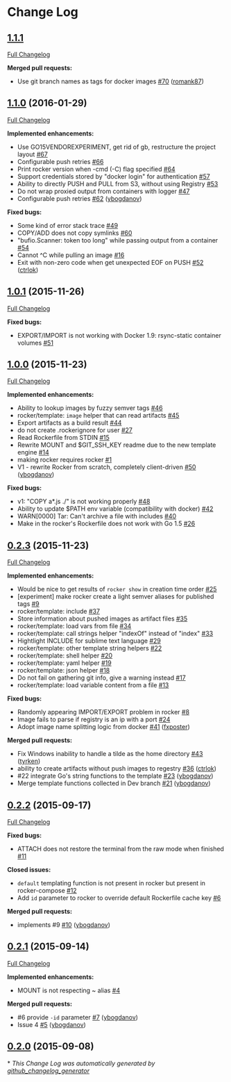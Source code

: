 # Change Log

## [1.1.1](https://github.com/grammarly/rocker/tree/1.1.1)

[Full Changelog](https://github.com/grammarly/rocker/compare/1.1.0...1.1.1)

**Merged pull requests:**

- Use git branch names as tags for docker images [\#70](https://github.com/grammarly/rocker/pull/70) ([romank87](https://github.com/romank87))

## [1.1.0](https://github.com/grammarly/rocker/tree/1.1.0) (2016-01-29)
[Full Changelog](https://github.com/grammarly/rocker/compare/1.0.1...1.1.0)

**Implemented enhancements:**

- Use GO15VENDOREXPERIMENT, get rid of gb, restructure the project layout [\#67](https://github.com/grammarly/rocker/issues/67)
- Configurable push retries [\#66](https://github.com/grammarly/rocker/issues/66)
- Print rocker version when -cmd \(-C\) flag specified [\#64](https://github.com/grammarly/rocker/issues/64)
- Support credentials stored by "docker login" for authentication [\#57](https://github.com/grammarly/rocker/issues/57)
- Ability to directly PUSH and PULL from S3, without using Registry [\#53](https://github.com/grammarly/rocker/issues/53)
- Do not wrap proxied output from containers with logger [\#47](https://github.com/grammarly/rocker/issues/47)
- Configurable push retries [\#62](https://github.com/grammarly/rocker/pull/62) ([ybogdanov](https://github.com/ybogdanov))

**Fixed bugs:**

- Some kind of error stack trace [\#49](https://github.com/grammarly/rocker/issues/49)
- COPY/ADD does not copy symlinks [\#60](https://github.com/grammarly/rocker/issues/60)
- "bufio.Scanner: token too long" while passing output from a container [\#54](https://github.com/grammarly/rocker/issues/54)
- Cannot ^C while pulling an image [\#16](https://github.com/grammarly/rocker/issues/16)
- Exit with non-zero code when get unexpected EOF on PUSH [\#52](https://github.com/grammarly/rocker/pull/52) ([ctrlok](https://github.com/ctrlok))

## [1.0.1](https://github.com/grammarly/rocker/tree/1.0.1) (2015-11-26)
[Full Changelog](https://github.com/grammarly/rocker/compare/1.0.0...1.0.1)

**Fixed bugs:**

- EXPORT/IMPORT is not working with Docker 1.9: rsync-static container volumes [\#51](https://github.com/grammarly/rocker/issues/51)

## [1.0.0](https://github.com/grammarly/rocker/tree/1.0.0) (2015-11-23)
[Full Changelog](https://github.com/grammarly/rocker/compare/0.2.3...1.0.0)

**Implemented enhancements:**

- Ability to lookup images by fuzzy semver tags [\#46](https://github.com/grammarly/rocker/issues/46)
- rocker/template: `image` helper that can read artifacts [\#45](https://github.com/grammarly/rocker/issues/45)
- Export artifacts as a build result [\#44](https://github.com/grammarly/rocker/issues/44)
- do not create .rockerignore for user [\#27](https://github.com/grammarly/rocker/issues/27)
- Read Rockerfile from STDIN [\#15](https://github.com/grammarly/rocker/issues/15)
- Rewrite MOUNT and $GIT\_SSH\_KEY readme due to the new template engine [\#14](https://github.com/grammarly/rocker/issues/14)
- making rocker requires rocker [\#1](https://github.com/grammarly/rocker/issues/1)
- V1 - rewrite Rocker from scratch, completely client-driven [\#50](https://github.com/grammarly/rocker/pull/50) ([ybogdanov](https://github.com/ybogdanov))

**Fixed bugs:**

- v1: "COPY a\*.js ./" is not working properly [\#48](https://github.com/grammarly/rocker/issues/48)
- Ability to update $PATH env variable \(compatibility with docker\) [\#42](https://github.com/grammarly/rocker/issues/42)
- WARN\[0000\] Tar: Can't archive a file with includes [\#40](https://github.com/grammarly/rocker/issues/40)
- Make in the rocker's Rockerfile does not work with Go 1.5  [\#26](https://github.com/grammarly/rocker/issues/26)

## [0.2.3](https://github.com/grammarly/rocker/tree/0.2.3) (2015-11-23)
[Full Changelog](https://github.com/grammarly/rocker/compare/0.2.2...0.2.3)

**Implemented enhancements:**

- Would be nice to get results of `rocker show` in creation time order [\#25](https://github.com/grammarly/rocker/issues/25)
- \[experiment\] make rocker create a light semver aliases for published tags [\#9](https://github.com/grammarly/rocker/issues/9)
- rocker/template: include [\#37](https://github.com/grammarly/rocker/issues/37)
- Store information about pushed images as artifact files [\#35](https://github.com/grammarly/rocker/issues/35)
- rocker/template: load vars from file [\#34](https://github.com/grammarly/rocker/issues/34)
- rocker/template: call strings helper "indexOf" instead of "index" [\#33](https://github.com/grammarly/rocker/issues/33)
- Hightlight INCLUDE for sublime text language [\#29](https://github.com/grammarly/rocker/issues/29)
- rocker/template: other template string helpers [\#22](https://github.com/grammarly/rocker/issues/22)
- rocker/template: shell helper [\#20](https://github.com/grammarly/rocker/issues/20)
- rocker/template: yaml helper [\#19](https://github.com/grammarly/rocker/issues/19)
- rocker/template: json helper [\#18](https://github.com/grammarly/rocker/issues/18)
- Do not fail on gathering git info, give a warning instead [\#17](https://github.com/grammarly/rocker/issues/17)
- rocker/template: load variable content from a file [\#13](https://github.com/grammarly/rocker/issues/13)

**Fixed bugs:**

- Randomly appearing IMPORT/EXPORT problem in rocker [\#8](https://github.com/grammarly/rocker/issues/8)
- Image fails to parse if registry is an ip with a port [\#24](https://github.com/grammarly/rocker/issues/24)
- Adopt image name splitting logic from docker [\#41](https://github.com/grammarly/rocker/pull/41) ([fxposter](https://github.com/fxposter))

**Merged pull requests:**

- Fix Windows inability to handle a tilde as the home directory [\#43](https://github.com/grammarly/rocker/pull/43) ([tyrken](https://github.com/tyrken))
- ability to create artifacts without push images to regestry [\#36](https://github.com/grammarly/rocker/pull/36) ([ctrlok](https://github.com/ctrlok))
- \#22 integrate Go's string functions to the template [\#23](https://github.com/grammarly/rocker/pull/23) ([ybogdanov](https://github.com/ybogdanov))
- Merge template functions collected in Dev branch [\#21](https://github.com/grammarly/rocker/pull/21) ([ybogdanov](https://github.com/ybogdanov))

## [0.2.2](https://github.com/grammarly/rocker/tree/0.2.2) (2015-09-17)
[Full Changelog](https://github.com/grammarly/rocker/compare/0.2.1...0.2.2)

**Fixed bugs:**

- ATTACH does not restore the terminal from the raw mode when finished [\#11](https://github.com/grammarly/rocker/issues/11)

**Closed issues:**

- `default` templating function is not present in rocker but present in rocker-compose [\#12](https://github.com/grammarly/rocker/issues/12)
- Add `id` parameter to rocker to override default Rockerfile cache key [\#6](https://github.com/grammarly/rocker/issues/6)

**Merged pull requests:**

- implements \#9 [\#10](https://github.com/grammarly/rocker/pull/10) ([ybogdanov](https://github.com/ybogdanov))

## [0.2.1](https://github.com/grammarly/rocker/tree/0.2.1) (2015-09-14)
[Full Changelog](https://github.com/grammarly/rocker/compare/0.2.0...0.2.1)

**Implemented enhancements:**

- MOUNT is not respecting ~ alias [\#4](https://github.com/grammarly/rocker/issues/4)

**Merged pull requests:**

- \#6 provide `-id` parameter [\#7](https://github.com/grammarly/rocker/pull/7) ([ybogdanov](https://github.com/ybogdanov))
- Issue 4 [\#5](https://github.com/grammarly/rocker/pull/5) ([ybogdanov](https://github.com/ybogdanov))

## [0.2.0](https://github.com/grammarly/rocker/tree/0.2.0) (2015-09-08)


\* *This Change Log was automatically generated by [github_changelog_generator](https://github.com/skywinder/Github-Changelog-Generator)*
